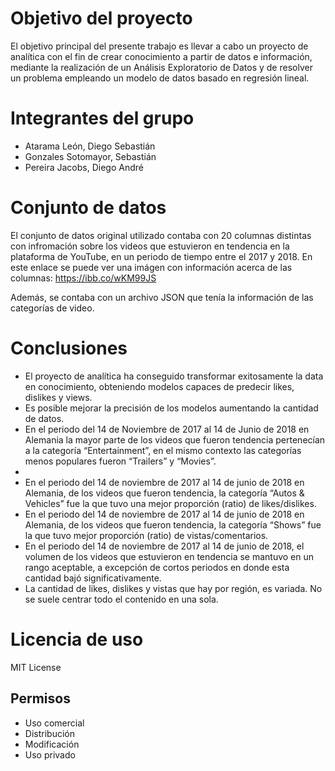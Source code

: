 # Objetivo del proyecto 
El objetivo principal del presente trabajo es llevar a cabo un proyecto de analítica con el fin  de crear conocimiento a partir de datos e información, mediante la realización de un Análisis Exploratorio de Datos y de resolver un problema empleando un modelo de datos basado en regresión lineal.

# Integrantes del grupo
- Atarama León, Diego Sebastián
- Gonzales Sotomayor, Sebastián
- Pereira Jacobs, Diego André

# Conjunto de datos
El conjunto de datos original utilizado contaba con 20 columnas distintas con infromación sobre los videos que estuvieron en tendencia en la plataforma de YouTube, en un periodo de tiempo entre el 2017 y 2018. En este enlace se puede ver una imágen con información acerca de las columnas: https://ibb.co/wKM99JS

Además, se contaba con un archivo JSON que tenía la información de las categorías de video.

# Conclusiones
- El proyecto de analítica ha conseguido transformar exitosamente la data en conocimiento, obteniendo modelos capaces de predecir likes, dislikes y views.
- Es posible mejorar la precisión de los modelos aumentando la cantidad de datos.
- En el periodo del 14 de Noviembre de 2017 al 14 de Junio de 2018 en Alemania la mayor parte de los videos que fueron tendencia pertenecían a la categoría “Entertainment”, en el mismo contexto las categorías menos populares fueron “Trailers” y “Movies”.
-  
- En el periodo del 14 de noviembre de 2017 al 14 de junio de 2018 en Alemania, de los videos que fueron tendencia, la categoría “Autos & Vehicles” fue la que tuvo una mejor proporción (ratio) de likes/dislikes.
- En el periodo del 14 de noviembre de 2017 al 14 de junio de 2018 en Alemania, de los videos que fueron tendencia, la categoría “Shows” fue la que tuvo mejor proporción (ratio) de vistas/comentarios.
- En el periodo del 14 de noviembre de 2017 al 14 de junio de 2018, el volumen de los videos que estuvieron en tendencia se mantuvo en un rango aceptable, a excepción de cortos periodos en donde esta cantidad bajó significativamente.
- La cantidad de likes, dislikes y vistas que hay por región, es variada. No se suele centrar todo el contenido en una sola.

# Licencia de uso
MIT License
## Permisos
- Uso comercial
- Distribución
- Modificación
- Uso privado
